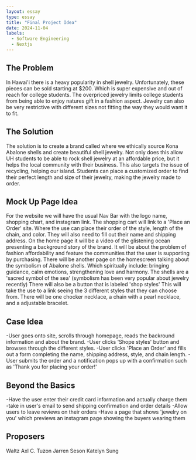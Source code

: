 ```yaml
---
layout: essay
type: essay
title: "Final Project Idea"
date: 2024-11-04
labels:
  - Software Engineering
  - Nextjs
---
```


## The Problem
In Hawai'i there is a heavy popularity in shell jewelry. Unfortunately, these pieces can be sold starting at $200. Which is super expensive and out of reach for college students. The overpriced jewelry limits college students from being able to enjoy natures gift in a fashion aspect. Jewelry can also be very restrictive with different sizes not fitting the way they would want it to fit.

## The Solution
The solution is to create a brand called where we ethically source Kona Abalone shells and create beautiful shell jewelry. Not only does this allow UH students to be able to rock shell jewelry at an affordable price, but it helps the local community with their business. This also targets the issue of recycling, helping our island. Students can place a customized order to find their perfect length and size of their jewelry, making the jewelry made to order.

## Mock Up Page Idea
For the website we will have the usual Nav Bar with the logo name, shopping chart, and instagram link. The shopping cart will link to a 'Place an Order' site. Where the use can place their order of the style, length of the chain, and color. They will also need to fill out their name and shipping address.
On the home page it will be a video of the glistening ocean presenting a background story of the brand. It will be about the problem of fashion affordability and feature the communities that the user is supporting by purchasing. 
There will be another page on the homescreen talking about the symbolism of Abalone shells. Which spiritually include: bringing guidance, calm emotions, strengthening love and harmony. The shells are a 'sacred symbol of the sea' (symbolism has been very popular about jewelry recently)
There will also be a button that is labeled 'shop styles' This will take the use to a link seeing the 3 different styles that they can choose from.
There will be one chocker necklace, a chain with a pearl necklace, and a adjustable bracelet.

## Case Idea
-User goes onto site, scrolls through homepage, reads the backround information and about the brand.
-User clicks 'Shope styles' button and browses through the different styles. 
-User clicks 'Place an Order' and fills out a form completing the name, shipping address, style, and chain length.
-User submits the order and a notification pops up with a confirmation such as 'Thank you for placing your order!'

## Beyond the Basics
-Have the user enter their credit card information and actually charge them
-take in user's email to send shipping confirmation and order details
-Allow users to leave reviews on their orders
-Have a page that shows 'jewelry on you' which previews an instagram page showing the buyers wearing them

## Proposers
Waltz Axl C. Tuzon
Jarren Seson
Katelyn Sung
